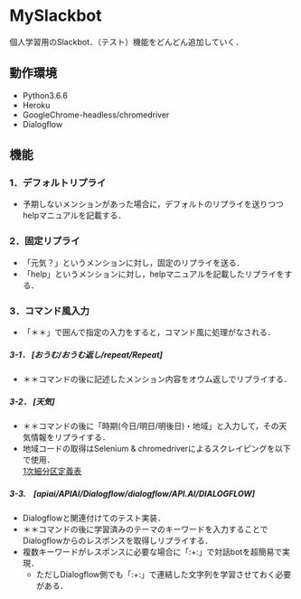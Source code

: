 # MySlackbot
個人学習用のSlackbot．（テスト）機能をどんどん追加していく．

## 動作環境
- Python3.6.6
- Heroku
- GoogleChrome-headless/chromedriver
- Dialogflow

## 機能
### 1．デフォルトリプライ
- 予期しないメンションがあった場合に，デフォルトのリプライを送りつつhelpマニュアルを記載する．
### 2．固定リプライ
- 「元気？」というメンションに対し，固定のリプライを送る．
- 「help」というメンションに対し，helpマニュアルを記載したリプライをする．
### 3．コマンド風入力
- 「＊＊」で囲んで指定の入力をすると，コマンド風に処理がなされる．
##### 3-1． [おうむ/おうむ返し/repeat/Repeat]
- ＊＊コマンドの後に記述したメンション内容をオウム返しでリプライする．
##### 3-2． [天気]
- ＊＊コマンドの後に「時期(今日/明日/明後日)・地域」と入力して，その天気情報をリプライする．
- 地域コードの取得はSelenium & chromedriverによるスクレイピングを以下で使用．  
[1次細分区定義表](http://weather.livedoor.com/forecast/rss/primary_area.xml)
##### 3-3.　[apiai/APIAI/Dialogflow/dialogflow/API.AI/DIALOGFLOW]
- Dialogflowと関連付けてのテスト実装．
- ＊＊コマンドの後に学習済みのテーマのキーワードを入力することでDialogflowからのレスポンスを取得しリプライする．
- 複数キーワードがレスポンスに必要な場合に「:+:」で対話botを超簡易で実現．
    - ただしDialogflow側でも「:+:」で連結した文字列を学習させておく必要がある．